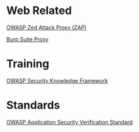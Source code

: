 # Web Related
[OWASP Zed Attack Proxy (ZAP)](https://www.owasp.org/index.php/OWASP_Zed_Attack_Proxy_Project)

[Burp Suite Proxy](https://portswigger.net/burp)

# Training
[OWASP Security Knowledge Framework](https://www.owasp.org/index.php/OWASP_Security_Knowledge_Framework)

# Standards
[OWASP Application Security Verification Standard](https://www.owasp.org/index.php/Category:OWASP_Application_Security_Verification_Standard_Project)
